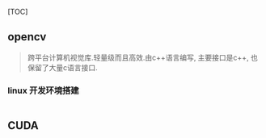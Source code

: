 [TOC]

## opencv

> 跨平台计算机视觉库.轻量级而且高效.由c++语言编写, 主要接口是c++, 也保留了大量c语言接口.

### linux 开发环境搭建

```shell

```



## CUDA


